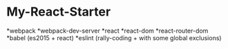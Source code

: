 # My-React-Starter

*webpack
*webpack-dev-server
*react
*react-dom
*react-router-dom
*babel (es2015 + react)
*eslint (rally-coding + with some global exclusions)
